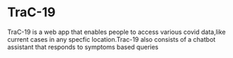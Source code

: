 # TraC-19
TraC-19 is a web app that enables people to access various covid data,like current cases in any specfic location.Trac-19 also consists of a chatbot assistant that responds to symptoms based queries
